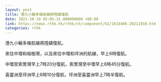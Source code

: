 ```yaml
---
layout: post
title: 港九小輪多條航線將陸續復航
date: 2021-10-10 05:05:31.000000000 +08:00
link: https://news.rthk.hk/rthk/ch/component/k2/1614466-20211010.htm
categories: rthk
---
```


港九小輪多條航線將陸續復航。

來往中環和榕樹灣，以及來往中環和坪洲的航線，早上6時復航。

中環至索罟灣早上7時20分復航，索罟灣至中環早上6時45分復航。

喜靈洲至坪洲早上6時10分復航，坪洲至喜靈洲早上7時半復航。
